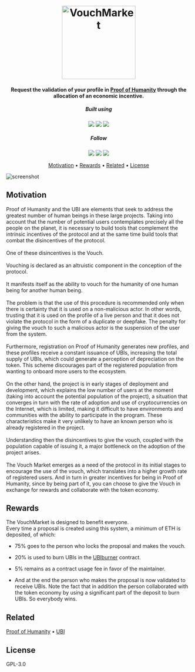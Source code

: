 <h1 align="center">
  <br>
  <a href="https://vouch.market"><img src="https://raw.githubusercontent.com/santanaruben/VouchMarket/main/public/img/logo/logo.png" alt="VouchMarket" width="200"></a>
</h1>

<h4 align="center">Request the validation of your profile in <a href="https://proofofhumanity.id" target="_blank">Proof of Humanity</a> through the allocation of an economic incentive.</h4>

<h5 align="center">Built using</h5>
<p align="center">
    <img src="https://img.shields.io/badge/solidity-0.8.17-black?style=flat&logo=solidity">
    <img src="https://img.shields.io/badge/react-black?style=flat&logo=react">
    <img src="https://img.shields.io/badge/materialUI-black?style=flat&logo=material-ui">
</p>

<h5 align="center">Follow</h5>
<p align="center">
<a href="https://github.com/santanaruben/vouchmarket"><img src="https://img.shields.io/badge/github-black?style=flat&logo=github"></a>
  <a href="https://t.me/vouchmarket"><img src="https://img.shields.io/badge/telegram-blue?style=flat&logo=telegram"></a>
  <a href="https://twitter.com/vouchmarket">
      <img src="https://img.shields.io/badge/twitter-lightblue?style=flat&logo=twitter"/>
  </a>
</p>

<p align="center">
  <a href="#motivation">Motivation</a> •
  <a href="#rewards">Rewards</a> •
  <a href="#related">Related</a> •
  <a href="#license">License</a>
</p>

![screenshot](https://raw.githubusercontent.com/santanaruben/page/main/Animation.gif)

## Motivation

Proof of Humanity and the UBI are elements that seek to address the greatest number of human beings in these large projects. Taking into account that the number of potential users contemplates precisely all the people on the planet, it is necessary to build tools that complement the intrinsic incentives of the protocol and at the same time build tools that combat the disincentives of the protocol.<br/><br/>One of these disincentives is the Vouch.<br/><br/>Vouching is declared as an altruistic component in the conception of the protocol.<br/><br/>It manifests itself as the ability to vouch for the humanity of one human being for another human being.<br/><br/>The problem is that the use of this procedure is recommended only when there is certainty that it is used on a non-malicious actor. In other words, trusting that it is used on the profile of a live person and that it does not violate the protocol in the form of a duplicate or deepfake. The penalty for giving the vouch to such a malicious actor is the suspension of the user from the system.<br/><br/>Furthermore, registration on Proof of Humanity generates new profiles, and these profiles receive a constant issuance of UBIs, increasing the total supply of UBIs, which could generate a perception of depreciation on the token. This scheme discourages part of the registered population from wanting to onboard more users to the ecosystem.<br/><br/>On the other hand, the project is in early stages of deployment and development, which explains the low number of users at the moment (taking into account the potential population of the project), a situation that converges in turn with the rate of adoption and use of cryptocurrencies on the Internet, which is limited, making it difficult to have environments and communities with the ability to participate in the program. These characteristics make it very unlikely to have an known person who is already registered in the project.<br/><br/>Understanding then the disincentives to give the vouch, coupled with the population capable of issuing it, a major bottleneck on the adoption of the project arises.<br/><br/>The Vouch Market emerges as a need of the protocol in its initial stages to encourage the use of the vouch, which translates into a higher growth rate of registered users. And in turn in greater incentives for being in Proof of Humanity, since by being part of it, you can choose to give the Vouch in exchange for rewards and collaborate with the token economy.

## Rewards

The VouchMarket is designed to benefit everyone.<br/>Every time a proposal is created using this system, a minimum of ETH is deposited, of which:

- 75% goes to the person who locks the proposal and makes the vouch.

- 20% is used to burn UBIs in the [UBIburner](https://ubiburner.com) contract.

- 5% remains as a contract usage fee in favor of the maintainer.

- And at the end the person who makes the proposal is now validated to receive UBIs. Note the fact that in addition the person collaborated with the token economy by using a significant part of the deposit to burn UBIs. So everybody wins.

## Related

[Proof of Humanity](https://proofofhumanity.id)
•
[UBI](https://democracy.earth)

## License

GPL-3.0
